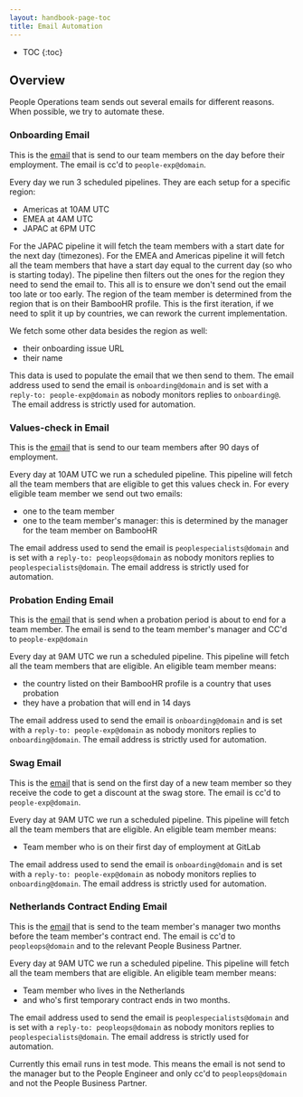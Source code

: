 ```yaml
---
layout: handbook-page-toc
title: Email Automation
---
```

- TOC
{:toc}

## Overview

People Operations team sends out several emails for different reasons. When possible, we try to automate these.

### Onboarding Email

This is the [email](https://gitlab.com/gitlab-com/people-group/employment-templates/-/blob/master/.gitlab/email_templates/onboarding_email.md) that is send to our team members on the day before their employment. The email is cc'd to `people-exp@domain`.

Every day we run 3 scheduled pipelines. They are each setup for a specific region:

- Americas at 10AM UTC
- EMEA at 4AM UTC
- JAPAC at 6PM UTC

For the JAPAC pipeline it will fetch the team members with a start date for the next day (timezones).
For the EMEA and Americas pipeline it will fetch all the team members that have a start day equal
to the current day (so who is starting today). The pipeline then filters out the ones for the region
they need to send the email to. This all is to ensure we don't send out the email too late or too early.
The region of the team member is determined from the region that is on their BambooHR profile. This is the
first iteration, if we need to split it up by countries, we can rework the current implementation.

We fetch some other data besides the region as well:

- their onboarding issue URL
- their name

This data is used to populate the email that we then send to them. The email address used to send the email is `onboarding@domain` and is set with a `reply-to: people-exp@domain` as nobody monitors replies to `onboarding@`.  The email address is strictly used for automation.

### Values-check in Email

This is the [email](/handbook/people-group/values-check-in/) that is send to our team members after 90 days of employment.

Every day at 10AM UTC we run a scheduled pipeline. This pipeline will fetch all the team members that are eligible to get this values check in.
For every eligible team member we send out two emails:

- one to the team member
- one to the team member's manager: this is determined by the manager for the team member on BambooHR

The email address used to send the email is `peoplespecialists@domain` and is set with a `reply-to: peopleops@domain` as nobody monitors replies to `peoplespecialists@domain`. The email address is strictly used for automation.

### Probation Ending Email

This is the [email](https://gitlab.com/gitlab-com/people-group/General/-/blob/master/.gitlab/email_templates/probation_ending_manager.md)
that is send when a probation period is about to end for a team member. The email is send to the team member's manager and CC'd to `people-exp@domain`

Every day at 9AM UTC we run a scheduled pipeline. This pipeline will fetch all the team members that are eligible. An eligible team
member means:

- the country listed on their BambooHR profile is a country that uses probation
- they have a probation that will end in 14 days

The email address used to send the email is `onboarding@domain` and is set with a `reply-to: people-exp@domain` as nobody
monitors replies to `onboarding@domain`. The email address is strictly used for automation.

### Swag Email

This is the [email](https://gitlab.com/gitlab-com/people-group/employment-templates/-/blob/master/email_templates/swag_email.md) that is send on the first day of a new team member so they receive the code to get a discount at the swag store. The email is cc'd to `people-exp@domain`.

Every day at 9AM UTC we run a scheduled pipeline. This pipeline will fetch all the team members that are eligible. An eligible team
member means:

- Team member who is on their first day of employment at GitLab

The email address used to send the email is `onboarding@domain` and is set with a `reply-to: people-exp@domain` as nobody
monitors replies to `onboarding@domain`. The email address is strictly used for automation.

### Netherlands Contract Ending Email

This is the [email](https://gitlab.com/gitlab-com/people-group/General/-/blob/master/.gitlab/email_templates/netherlands_temp_contract_renewal.md) that is send to the team member's manager two months before the team member's contract end. The email is cc'd to `peopleops@domain` and to the relevant People Business Partner.

Every day at 9AM UTC we run a scheduled pipeline. This pipeline will fetch all the team members that are eligible. An eligible team
member means:

- Team member who lives in the Netherlands
- and who's first temporary contract ends in two months.

The email address used to send the email is `peoplespecialists@domain` and is set with a `reply-to: peopleops@domain` as nobody monitors replies to `peoplespecialists@domain`. The email address is strictly used for automation.

Currently this email runs in test mode. This means the email is not send to the manager but to the People Engineer and only cc'd to `peopleops@domain` and not the People Business Partner.
